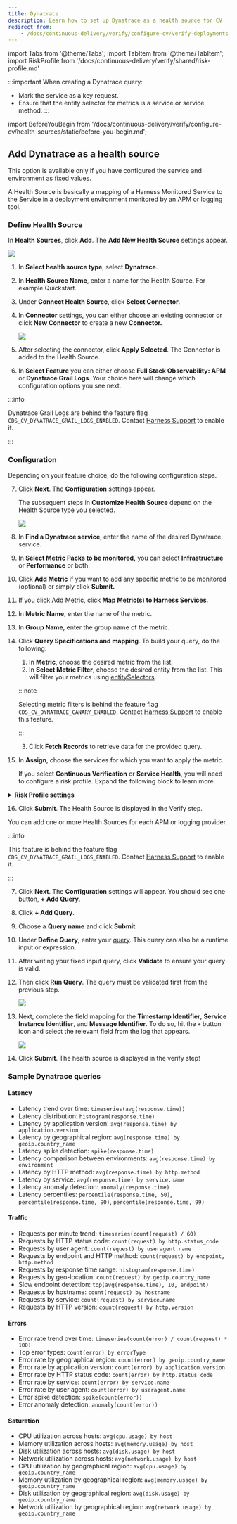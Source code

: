 ```yaml
---
title: Dynatrace
description: Learn how to set up Dynatrace as a health source for CV
redirect_from: 
    - /docs/continuous-delivery/verify/configure-cv/verify-deployments-with-dynatrace
---
```


import Tabs from '@theme/Tabs';
import TabItem from '@theme/TabItem';
import RiskProfile from '/docs/continuous-delivery/verify/shared/risk-profile.md'

:::important
When creating a Dynatrace query:
- Mark the service as a key request.
- Ensure that the entity selector for metrics is a service or service method.
:::

import BeforeYouBegin from '/docs/continuous-delivery/verify/configure-cv/health-sources/static/before-you-begin.md';

<BeforeYouBegin />

## Add Dynatrace as a health source

This option is available only if you have configured the service and environment as fixed values.

A Health Source is basically a mapping of a Harness Monitored Service to the Service in a deployment environment monitored by an APM or logging tool.

### Define Health Source

In **Health Sources**, click **Add**. The **Add New Health Source** settings appear.

![](./static/verify-deployments-with-dynatrace-14.png)

1. In **Select health source type**, select **Dynatrace**.
2. In **Health Source Name**, enter a name for the Health Source. For example Quickstart.
3. Under **Connect Health Source**, click **Select Connector**.
4. In **Connector** settings, you can either choose an existing connector or click **New Connector** to create a new **Connector.**
   
   ![](./static/verify-deployments-with-dynatrace-15.png)

5. After selecting the connector, click **Apply Selected**. The Connector is added to the Health Source.
6. In **Select Feature** you can either choose **Full Stack Observability: APM** or **Dynatrace Grail Logs**. Your choice here will change which configuration options you see next. 

:::info

Dynatrace Grail Logs are behind the feature flag `CDS_CV_DYNATRACE_GRAIL_LOGS_ENABLED`. Contact [Harness Support](mailto:support@harness.io) to enable it.

:::

### Configuration

Depending on your feature choice, do the following configuration steps.

<Tabs>
<TabItem value="Full Stack Observability: APM">

7. Click **Next**. The **Configuration** settings appear.
   
   The subsequent steps in **Customize Health Source** depend on the Health Source type you selected.
   
   ![](./static/verify-deployments-with-dynatrace-16.png)
   	
8. In **Find a Dynatrace service**, enter the name of the desired Dynatrace service.
9.  In **Select Metric Packs to be monitored,** you can select **Infrastructure** or **Performance** or both.
10. Click **Add Metric** if you want to add any specific metric to be monitored (optional) or simply click **Submit.**
11. If you click Add Metric, click **Map Metric(s) to Harness Services**.
12. In **Metric Name**, enter the name of the metric.
13. In **Group Name**, enter the group name of the metric.
14. Click **Query Specifications and mapping**. To build your query, do the following: 
    1. In **Metric**, choose the desired metric from the list.
    2. In **Select Metric Filter**, choose the desired entity from the list. This will filter your metrics using [entitySelectors](https://docs.dynatrace.com/docs/discover-dynatrace/references/dynatrace-api/environment-api/entity-v2/entity-selector).

    :::note

    Selecting metric filters is behind the feature flag `CDS_CV_DYNATRACE_CANARY_ENABLED`. Contact [Harness Support](mailto:support@harness.io) to enable this feature.

    :::

    3. Click **Fetch Records** to retrieve data for the provided query.
15. In **Assign**, choose the services for which you want to apply the metric.
    
    If you select **Continuous Verification** or **Service Health**, you will need to configure a risk profile. Expand the following block to learn more. 

   <details>
   <summary><b>Risk Profile settings</b></summary>
   
   <RiskProfile />

    :::note

    The ability to set a SII is behind the feature flag `CDS_CV_DYNATRACE_CANARY_ENABLED`. Contact [Harness Support](mailto:support@harness.io) to enable this feature.
    
    :::
   </details>

16. Click **Submit**. The Health Source is displayed in the Verify step.

You can add one or more Health Sources for each APM or logging provider.

</TabItem>
<TabItem value="Dynatrace Grail Logs">

:::info

This feature is behind the feature flag `CDS_CV_DYNATRACE_GRAIL_LOGS_ENABLED`. Contact [Harness Support](mailto:support@harness.io) to enable it.

:::

7. Click **Next**. The **Configuration** settings will appear. You should see one button, **+ Add Query**.
8. Click **+ Add Query**.
9. Choose a **Query name** and click **Submit**.
10. Under **Define Query**, enter your [query](https://docs.dynatrace.com/docs/discover-dynatrace/references/dynatrace-query-language). This query can also be a runtime input or expression.
11. After writing your fixed input query, click **Validate** to ensure your query is valid.
12. Then click **Run Query**. The query must be validated first from the previous step. 

    ![](./static/verify-deployment-dynatrace-grail-1.png)

13. Next, complete the field mapping for the **Timestamp Identifier**, **Service Instance Identifier**, and **Message Identifier**. To do so, hit the `+` button icon and select the relevant field from the log that appears. 

    ![](./static/field-mapping.png)

14. Click **Submit**. The health source is displayed in the verify step!

</TabItem>
</Tabs>

### Sample Dynatrace queries

#### Latency

- Latency trend over time: `timeseries(avg(response.time))`
- Latency distribution: `histogram(response.time)`  
- Latency by application version: `avg(response.time) by application.version`  
- Latency by geographical region: `avg(response.time) by geoip.country_name`
- Latency spike detection: `spike(response.time)`
- Latency comparison between environments: `avg(response.time) by environment`  
- Latency by HTTP method: `avg(response.time) by http.method`  
- Latency by service: `avg(response.time) by service.name`  
- Latency anomaly detection: `anomaly(response.time)`
- Latency percentiles: `percentile(response.time, 50)`, `percentile(response.time, 90)`, `percentile(response.time, 99)`

#### Traffic

- Requests per minute trend: `timeseries(count(request) / 60)`
- Requests by HTTP status code: `count(request) by http.status_code`
- Requests by user agent: `count(request) by useragent.name`
- Requests by endpoint and HTTP method: `count(request) by endpoint, http.method`
- Requests by response time range: `histogram(response.time)`
- Requests by geo-location: `count(request) by geoip.country_name`
- Slow endpoint detection: `top(avg(response.time), 10, endpoint)`
- Requests by hostname: `count(request) by hostname`
- Requests by service: `count(request) by service.name`
- Requests by HTTP version: `count(request) by http.version` 

#### Errors

- Error rate trend over time: `timeseries(count(error) / count(request) * 100)`
- Top error types: `count(error) by errorType`
- Error rate by geographical region: `count(error) by geoip.country_name`
- Error rate by application version: `count(error) by application.version`
- Error rate by HTTP status code: `count(error) by http.status_code`
- Error rate by service: `count(error) by service.name`
- Error rate by user agent: `count(error) by useragent.name`
- Error spike detection: `spike(count(error))`
- Error anomaly detection: `anomaly(count(error))`

#### Saturation

- CPU utilization across hosts: `avg(cpu.usage) by host`
- Memory utilization across hosts: `avg(memory.usage) by host`
- Disk utilization across hosts: `avg(disk.usage) by host`
- Network utilization across hosts: `avg(network.usage) by host`
- CPU utilization by geographical region: `avg(cpu.usage) by geoip.country_name`
- Memory utilization by geographical region: `avg(memory.usage) by geoip.country_name`
- Disk utilization by geographical region: `avg(disk.usage) by geoip.country_name`
- Network utilization by geographical region: `avg(network.usage) by geoip.country_name`

